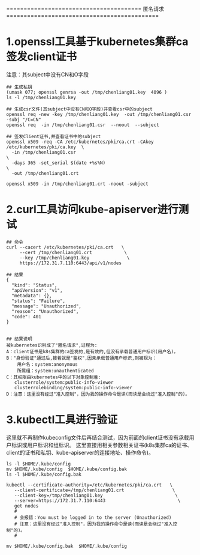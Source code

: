 
======================================= 匿名请求 ============================================

# 1.openssl工具基于kubernetes集群ca签发client证书
注意：其subject中没有CN和O字段
```
## 生成私钥
(umask 077; openssl genrsa -out /tmp/chenliang01.key  4096 )
ls -l /tmp/chenliang01.key

## 生成csr文件(其subject中没有CN和O字段)并查看csr中的subject
openssl req -new -key /tmp/chenliang01.key  -out /tmp/chenliang01.csr  -subj "/C=CN"
openssl req  -in /tmp/chenliang01.csr  --noout  --subject

## 签发Client证书,并查看证书中的subject
openssl x509 -req -CA /etc/kubernetes/pki/ca.crt -CAkey /etc/kubernetes/pki/ca.key  \
  -in /tmp/chenliang01.csr                                                          \
  -days 365 -set_serial $(date +%s%N)                                               \
  -out /tmp/chenliang01.crt

openssl x509 -in /tmp/chenliang01.crt -noout -subject
```

# 2.curl工具访问kube-apiserver进行测试
```
## 命令
curl --cacert /etc/kubernetes/pki/ca.crt   \
     --cert /tmp/chenliang01.crt            \
     --key /tmp/chenliang01.key              \
     https://172.31.7.110:6443/api/v1/nodes

## 结果
{
  "kind": "Status",
  "apiVersion": "v1",
  "metadata": {},
  "status": "Failure",
  "message": "Unauthorized",
  "reason": "Unauthorized",
  "code": 401
}


## 结果说明
被kubernetes识别成了"匿名请求",过程为:
A：client证书是k8s集群的ca签发的,是有效的,但没有承载普通用户标识(用户名)。
B："身份验证"通过后,接着就是"鉴权",因未承载普通用户标识,则被视为：
    用户名：system:anonymous
    所属组：system:unauthenticated
C：其权限由kubernetes中的以下对象控制着:
   clusterrole/system:public-info-viewer
   clusterrolebinding/system:public-info-viewer  
D：注意：这里没有经过"准入控制"，因为我的操作命令是读(而读是会绕过"准入控制"的)。
```

# 3.kubectl工具进行验证
这里就不再制作kubeconfig文件后再结合测试，因为前面的client证书没有承载用户标识或用户标识和组标识。
这里直接用相关参数相关证书(k8s集群ca的证书、client的证书和私钥、kube-apiserver的连接地址、操作命令)。
```
ls -l $HOME/.kube/config
mv $HOME/.kube/config  $HOME/.kube/config.bak
ls -l $HOME/.kube/config.bak

kubectl --certificate-authority=/etc/kubernetes/pki/ca.crt   \
   --client-certificate=/tmp/chenliang01.crt                  \
   --client-key=/tmp/chenliang01.key                           \
   --server=https://172.31.7.110:6443                           \
   get nodes
   #
   # 会报错：You must be logged in to the server (Unauthorized)
   # 注意：这里没有经过"准入控制"，因为我的操作命令是读(而读是会绕过"准入控制"的)。
   #

mv $HOME/.kube/config.bak  $HOME/.kube/config
```
